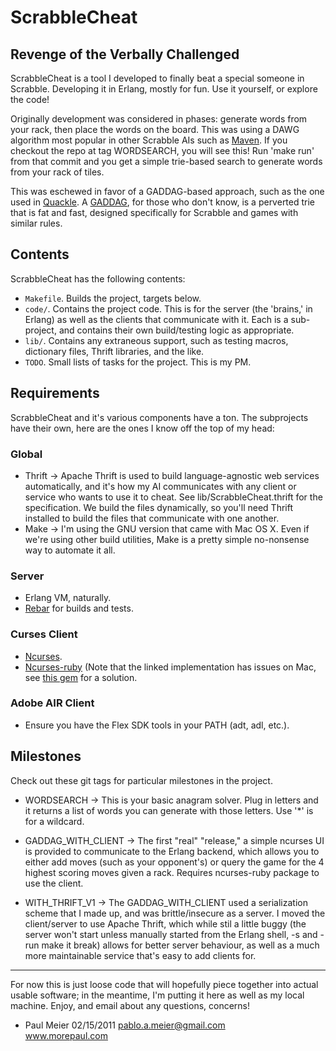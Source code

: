# ScrabbleCheat #

## Revenge of the Verbally Challenged ##

ScrabbleCheat is a tool I developed to finally beat a special someone
in Scrabble.  Developing it in Erlang, mostly for fun.  Use it yourself, or explore
the code!

Originally development was considered in phases: generate words from your rack,
then place the words on the board.  This was using a DAWG algorithm most popular
in other Scrabble AIs such as 
[Maven](http://en.wikipedia.org/wiki/Maven_(Scrabble)).  If you checkout the 
repo at tag WORDSEARCH, you will see this!  Run 'make run' from that commit and 
you get a simple trie-based search to generate words from your rack of tiles.

This was eschewed in favor of a GADDAG-based approach, such as the one used in
[Quackle](http://people.csail.mit.edu/jasonkb/quackle/).  A 
[GADDAG](http://en.wikipedia.org/wiki/GADDAG), for those who
don't know, is a perverted trie that is fat and fast, designed specifically for
Scrabble and games with similar rules.

## Contents ##

ScrabbleCheat has the following contents:

* `Makefile`. Builds the project, targets below.
* `code/`. Contains the project code.  This is for the server (the 'brains,' in
  Erlang) as well as the clients that communicate with it.  Each is a 
  sub-project, and contains their own build/testing logic as appropriate.
* `lib/`. Contains any extraneous support, such as testing macros, dictionary 
  files, Thrift libraries, and the like.
* `TODO`. Small lists of tasks for the project.  This is my PM.

## Requirements ##

ScrabbleCheat and it's various components have a ton.  The subprojects have 
their own, here are the ones I know off the top of my head:

### Global ###

* Thrift -> Apache Thrift is used to build language-agnostic web services 
  automatically, and it's how my AI communicates with any client or
  service who wants to use it to cheat. See lib/ScrabbleCheat.thrift
  for the specification. We build the files dynamically, so you'll 
  need Thrift installed to build the files that communicate with one another.
* Make -> I'm using the GNU version that came with Mac OS X.  Even if we're 
  using other build utilities, Make is a pretty simple no-nonsense way to 
  automate it all.

### Server ###

* Erlang VM, naturally.
* [Rebar](https://github.com/basho/rebar) for builds and tests.

### Curses Client ###

* [Ncurses](http://www.gnu.org/software/ncurses/).
* [Ncurses-ruby](https://github.com/eclubb/ncurses-ruby) (Note that the linked
  implementation has issues on Mac, see [this
  gem](http://rubygems.org/gems/snowleopard-ncurses) for a solution.

### Adobe AIR Client ###

* Ensure you have the Flex SDK tools in your PATH (adt, adl, etc.).

## Milestones ##

Check out these git tags for particular milestones in the project.

* WORDSEARCH -> This is your basic anagram solver.  Plug in letters and it 
  returns a list of words you can generate with those letters.  Use '\*' is 
  for a wildcard.

* GADDAG\_WITH\_CLIENT -> The first "real" "release," a simple ncurses UI
  is provided to communicate to the Erlang backend, which allows you to
  either add moves (such as your opponent's) or query the game for the
  4 highest scoring moves given a rack.  Requires ncurses-ruby 
  package to use the client. 

* WITH\_THRIFT\_V1 -> The GADDAG\_WITH\_CLIENT used a serialization scheme 
  that I made up, and was brittle/insecure as a server.  I moved the
  client/server to use Apache Thrift, which while stil a little buggy
  (the server won't start unless manually started from the Erlang 
  shell, -s and -run make it break) allows for better server behaviour,
  as well as a much more maintainable service that's easy to add clients
  for.

----

For now this is just loose code that will hopefully piece together into actual 
usable software; in the meantime, I'm putting it here as well as my local 
machine.  Enjoy, and email about any questions, concerns!

- Paul Meier
02/15/2011
pablo.a.meier@gmail.com  
www.morepaul.com
